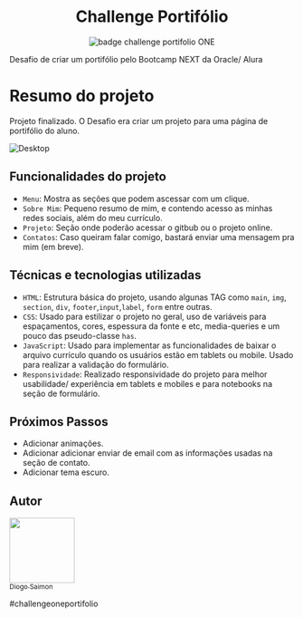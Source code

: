 <div align='center'> 
  <h1>Challenge Portifólio</h1>
  <img src='https://github.com/DiogoSaimon/challenge-portifolio/assets/86212446/216b5924-396a-41ec-a42b-397c7d5853f5' alt='badge challenge portifolio ONE'>
</div>


 Desafio de criar um portifólio pelo Bootcamp NEXT da Oracle/ Alura

# Resumo do projeto
Projeto finalizado. O Desafio era criar um projeto para uma página de portifólio do aluno.

![Desktop](https://github.com/DiogoSaimon/challenge-portifolio/assets/86212446/b4be6acf-4fa3-4666-8bf8-e078e0af12ad)

## Funcionalidades do projeto

- `Menu`: Mostra as seções que podem ascessar com um clique. 
- `Sobre Mim`: Pequeno resumo de mim, e contendo acesso as minhas redes sociais, além do meu currículo.
- `Projeto`: Seção onde poderão acessar o gitbub ou o projeto online. 
- `Contatos`: Caso queiram falar comigo, bastará enviar uma mensagem pra mim (em breve).


## Técnicas e tecnologias utilizadas

- ``HTML``: Estrutura básica do projeto, usando algunas TAG como `main`, `img`, `section`, `div`, `footer`,`input`,`label`, `form` entre outras.
- ``CSS``: Usado para estilizar o projeto no geral, uso de variáveis para espaçamentos, cores, espessura da fonte e etc, media-queries e um pouco das pseudo-classe `has`.
- ``JavaScript``: Usado para implementar as funcionalidades de baixar o arquivo currículo quando os usuários estão em tablets ou mobile. Usado para realizar a validação do formulário.
- ``Responsividade``: Realizado responsividade do projeto para melhor usabilidade/ experiência em tablets e mobiles e para notebooks na seção de formulário.


## Próximos Passos

- Adicionar animações.
- Adicionar adicionar enviar de email com as informações usadas na seção de contato.
- Adicionar tema escuro.


## Autor

[<img loading="lazy" src="https://avatars.githubusercontent.com/u/86212446?s=400v=4" width=115><br><sub>Diogo Saimon</sub>](https://github.com/DiogoSaimon)


#challengeoneportifolio

